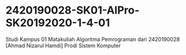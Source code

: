 # 2420190028-SK01-AlPro-SK20192020-1-4-01
Studi Kampus 01 Matakuliah Algoritma Pemrograman dari 2420190028 [Ahmad Nizarul Hamdi] Prodi Sistem Komputer
